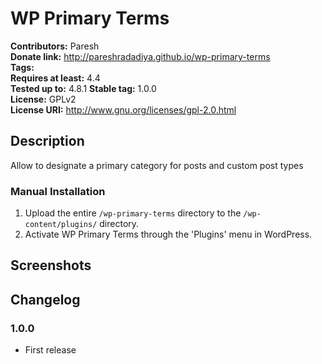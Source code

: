 # WP Primary Terms #
**Contributors:**      Paresh  
**Donate link:**       http://pareshradadiya.github.io/wp-primary-terms  
**Tags:**  
**Requires at least:** 4.4  
**Tested up to:**      4.8.1 
**Stable tag:**        1.0.0  
**License:**           GPLv2  
**License URI:**       http://www.gnu.org/licenses/gpl-2.0.html  

## Description ##

Allow to designate a primary category for posts and custom post types

### Manual Installation ###

1. Upload the entire `/wp-primary-terms` directory to the `/wp-content/plugins/` directory.
2. Activate WP Primary Terms through the 'Plugins' menu in WordPress.
## Screenshots ##



## Changelog ##

### 1.0.0 ###
* First release
